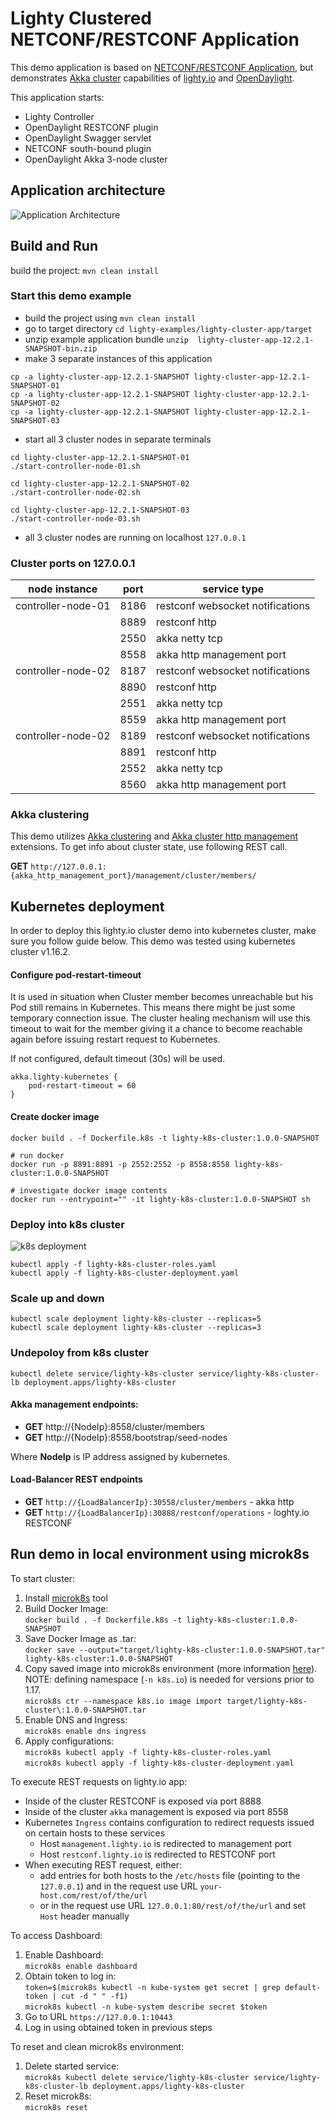 # Lighty Clustered NETCONF/RESTCONF Application

This demo application is based on [NETCONF/RESTCONF Application](../lighty-community-restconf-netconf-app/README.md), but 
demonstrates [Akka cluster](https://doc.akka.io/docs/akka/current/cluster-usage.html) capabilities of [lighty.io](https://github.com/PANTHEONtech/lighty-core) and [OpenDaylight](https://www.opendaylight.org/). 

This application starts:
* Lighty Controller
* OpenDaylight RESTCONF plugin
* OpenDaylight Swagger servlet
* NETCONF south-bound plugin
* OpenDaylight Akka 3-node cluster

## Application architecture
![Application Architecture](docs/app-architecture.svg)

## Build and Run
build the project: ```mvn clean install```

### Start this demo example
* build the project using ```mvn clean install```
* go to target directory ```cd lighty-examples/lighty-cluster-app/target``` 
* unzip example application bundle ```unzip  lighty-cluster-app-12.2.1-SNAPSHOT-bin.zip```
* make 3 separate instances of this application 
```
cp -a lighty-cluster-app-12.2.1-SNAPSHOT lighty-cluster-app-12.2.1-SNAPSHOT-01
cp -a lighty-cluster-app-12.2.1-SNAPSHOT lighty-cluster-app-12.2.1-SNAPSHOT-02
cp -a lighty-cluster-app-12.2.1-SNAPSHOT lighty-cluster-app-12.2.1-SNAPSHOT-03
```
* start all 3 cluster nodes in separate terminals 
```
cd lighty-cluster-app-12.2.1-SNAPSHOT-01
./start-controller-node-01.sh

cd lighty-cluster-app-12.2.1-SNAPSHOT-02
./start-controller-node-02.sh

cd lighty-cluster-app-12.2.1-SNAPSHOT-03
./start-controller-node-03.sh
```
* all 3 cluster nodes are running on localhost ``127.0.0.1``

### Cluster ports on 127.0.0.1
| node instance      | port | service type                     |
|--------------------|------|----------------------------------|
| controller-node-01 | 8186 | restconf websocket notifications |
|                    | 8889 | restconf http                    |
|                    | 2550 | akka netty tcp                   |
|                    | 8558 | akka http management port        |
| controller-node-02 | 8187 | restconf websocket notifications |
|                    | 8890 | restconf http                    |
|                    | 2551 | akka netty tcp                   |
|                    | 8559 | akka http management port        |
| controller-node-02 | 8189 | restconf websocket notifications |
|                    | 8891 | restconf http                    |
|                    | 2552 | akka netty tcp                   |
|                    | 8560 | akka http management port        |

### Akka clustering
This demo utilizes [Akka clustering](https://doc.akka.io/docs/akka/current/cluster-usage.html)
and [Akka cluster http management](https://doc.akka.io/docs/akka-management/current/cluster-http-management.html) extensions.
To get info about cluster state, use following REST call.

__GET__ ``http://127.0.0.1:{akka_http_management_port}/management/cluster/members/``

## Kubernetes deployment
In order to deploy this lighty.io cluster demo into kubernetes cluster, make sure you follow guide below.
This demo was tested using kubernetes cluster v1.16.2.

#### Configure pod-restart-timeout
It is used in situation when Cluster member becomes unreachable but his Pod still remains in Kubernetes.
This means there might be just some temporary connection issue.
The cluster healing mechanism will use this timeout to wait for the member giving it a chance to become reachable again
before issuing restart request to Kubernetes.

If not configured, default timeout (30s) will be used.
```
akka.lighty-kubernetes {
    pod-restart-timeout = 60
}
```
#### Create docker image
```
docker build . -f Dockerfile.k8s -t lighty-k8s-cluster:1.0.0-SNAPSHOT

# run docker
docker run -p 8891:8891 -p 2552:2552 -p 8558:8558 lighty-k8s-cluster:1.0.0-SNAPSHOT

# investigate docker image contents
docker run --entrypoint="" -it lighty-k8s-cluster:1.0.0-SNAPSHOT sh
```

### Deploy into k8s cluster
![k8s deployment](docs/app-k8s-deployment.svg)
```
kubectl apply -f lighty-k8s-cluster-roles.yaml
kubectl apply -f lighty-k8s-cluster-deployment.yaml
```
### Scale up and down
```
kubectl scale deployment lighty-k8s-cluster --replicas=5
kubectl scale deployment lighty-k8s-cluster --replicas=3
```

### Undepoloy from k8s cluster
```
kubectl delete service/lighty-k8s-cluster service/lighty-k8s-cluster-lb deployment.apps/lighty-k8s-cluster
```

#### Akka management endpoints:
* __GET__ http://{NodeIp}:8558/cluster/members
* __GET__ http://{NodeIp}:8558/bootstrap/seed-nodes

Where __NodeIp__ is IP address assigned by kubernetes.

#### Load-Balancer REST endpoints  
* __GET__ ``http://{LoadBalancerIp}:30558/cluster/members`` - akka http
* __GET__ ``http://{LoadBalancerIp}:30888/restconf/operations`` - loghty.io RESTCONF 

## Run demo in local environment using microk8s
To start cluster:
1. Install [microk8s](https://microk8s.io/docs) tool
2. Build Docker Image:  
  `docker build . -f Dockerfile.k8s -t lighty-k8s-cluster:1.0.0-SNAPSHOT`
3. Save Docker Image as .tar:  
  `docker save --output="target/lighty-k8s-cluster:1.0.0-SNAPSHOT.tar" lighty-k8s-cluster:1.0.0-SNAPSHOT`
4. Copy saved image into microk8s environment (more information [here](https://microk8s.io/docs/registry-images)).  
  NOTE: defining namespace (`-n k8s.io`) is needed for versions prior to 1.17.  
  `microk8s ctr --namespace k8s.io image import target/lighty-k8s-cluster\:1.0.0-SNAPSHOT.tar`
5. Enable DNS and Ingress:  
  `microk8s enable dns ingress`
6. Apply configurations:  
  `microk8s kubectl apply -f lighty-k8s-cluster-roles.yaml`  
  `microk8s kubectl apply -f lighty-k8s-cluster-deployment.yaml`

To execute REST requests on lighty.io app:
- Inside of the cluster RESTCONF is exposed via port 8888
- Inside of the cluster `akka` management is exposed via port 8558
- Kubernetes `Ingress` contains configuration to redirect requests issued on certain hosts to these services
    - Host `management.lighty.io` is redirected to management port
    - Host `restconf.lighty.io` is redirected to RESTCONF port
- When executing REST request, either:
    - add entries for both hosts to the `/etc/hosts` file (pointing to the `127.0.0.1`) and in the request use URL
    `your-host.com/rest/of/the/url`
    - or in the request use URL `127.0.0.1:80/rest/of/the/url` and set `Host` header manually 


To access Dashboard:
1. Enable Dashboard:  
  `microk8s enable dashboard`
2. Obtain token to log in:  
  `token=$(microk8s kubectl -n kube-system get secret | grep default-token | cut -d " " -f1)`  
   `microk8s kubectl -n kube-system describe secret $token`
3. Go to URL `https://127.0.0.1:10443`
4. Log in using obtained token in previous steps

To reset and clean microk8s environment:
1. Delete started service:  
  `microk8s kubectl delete service/lighty-k8s-cluster service/lighty-k8s-cluster-lb deployment.apps/lighty-k8s-cluster`
2. Reset microk8s:  
  `microk8s reset`
